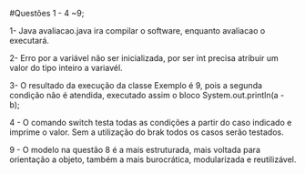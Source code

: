 #Questões 1 - 4 ~9;

1- Java avaliacao.java ira compilar o software, enquanto avaliacao o executará.

2- Erro por a variável não ser inicializada, por ser int precisa atribuir um valor do tipo inteiro a variavél.

3- O resultado da execução da classe Exemplo é 9, pois a segunda condição não é atendida, executado assim o bloco System.out.println(a - b);

4 - O comando switch testa todas as condições a partir do caso indicado e imprime o valor. Sem a utilização do brak todos os casos serão testados.

9 - O modelo na questão 8 é a mais estruturada, mais voltada para orientação a objeto, também a mais burocrática, modularizada e reutilizável.
